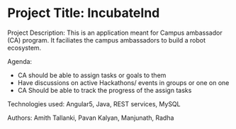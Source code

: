 # Project Title: IncubateInd

Project Description: This is an application meant for Campus ambassador (CA) program. It faciliates the campus ambassadors to build a robot ecosystem.

Agenda: 
* CA should be able to assign tasks or goals to them
* Have discussions on active Hackathons/ events in groups or one on one
* CA Should be able to track the progress of the assign tasks

Technologies used: Angular5, Java, REST services, MySQL

Authors: Amith Tallanki, Pavan Kalyan, Manjunath, Radha
